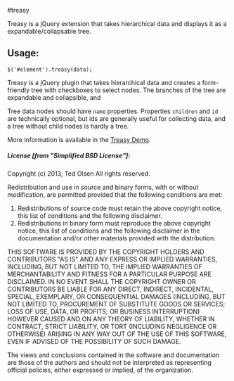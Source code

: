 #treasy

Treasy is a jQuery extension that takes hierarchical data and displays it as a expandable/collapsable tree.

## Usage:
    $('#element').treasy(data);

Treasy is a jQuery plugin that takes hierarchical data and creates a form-friendly tree with checkboxes to select nodes. The branches of the tree are expandable and collapsible, and

Tree data nodes should have `name` properties. Properties `children` and `id` are technically optional, but ids are generally useful for collecting data, and a tree without child nodes is hardly a tree.

More information is available in the [Treasy Demo](doc/demo.html).

##### License [from "Simplified BSD License"]:
 Copyright (c) 2013, Ted Olsen
 All rights reserved.

 Redistribution and use in source and binary forms, with or without
 modification, are permitted provided that the following conditions are met:

 1. Redistributions of source code must retain the above copyright notice, this
 list of conditions and the following disclaimer.
 2. Redistributions in binary form must reproduce the above copyright notice,
 this list of conditions and the following disclaimer in the documentation
 and/or other materials provided with the distribution.

 THIS SOFTWARE IS PROVIDED BY THE COPYRIGHT HOLDERS AND CONTRIBUTORS "AS IS" AND
 ANY EXPRESS OR IMPLIED WARRANTIES, INCLUDING, BUT NOT LIMITED TO, THE IMPLIED
 WARRANTIES OF MERCHANTABILITY AND FITNESS FOR A PARTICULAR PURPOSE ARE
 DISCLAIMED. IN NO EVENT SHALL THE COPYRIGHT OWNER OR CONTRIBUTORS BE LIABLE FOR
 ANY DIRECT, INDIRECT, INCIDENTAL, SPECIAL, EXEMPLARY, OR CONSEQUENTIAL DAMAGES
 (INCLUDING, BUT NOT LIMITED TO, PROCUREMENT OF SUBSTITUTE GOODS OR SERVICES;
 LOSS OF USE, DATA, OR PROFITS; OR BUSINESS INTERRUPTION) HOWEVER CAUSED AND
 ON ANY THEORY OF LIABILITY, WHETHER IN CONTRACT, STRICT LIABILITY, OR TORT
 (INCLUDING NEGLIGENCE OR OTHERWISE) ARISING IN ANY WAY OUT OF THE USE OF THIS
 SOFTWARE, EVEN IF ADVISED OF THE POSSIBILITY OF SUCH DAMAGE.

 The views and conclusions contained in the software and documentation are those
 of the authors and should not be interpreted as representing official policies,
 either expressed or implied, of the organization.